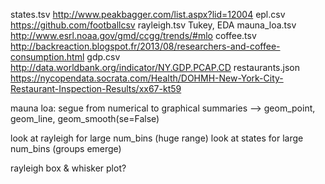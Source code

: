 states.tsv          http://www.peakbagger.com/list.aspx?lid=12004
epl.csv             https://github.com/footballcsv
rayleigh.tsv        Tukey, EDA
mauna_loa.tsv       http://www.esrl.noaa.gov/gmd/ccgg/trends/#mlo
coffee.tsv          http://backreaction.blogspot.fr/2013/08/researchers-and-coffee-consumption.html
gdp.csv             http://data.worldbank.org/indicator/NY.GDP.PCAP.CD
restaurants.json    https://nycopendata.socrata.com/Health/DOHMH-New-York-City-Restaurant-Inspection-Results/xx67-kt59

mauna loa: segue from numerical to graphical summaries
--> geom_point, geom_line, geom_smooth(se=False)

look at rayleigh for large num_bins (huge range)
look at states for large num_bins (groups emerge)

rayleigh box & whisker plot?

